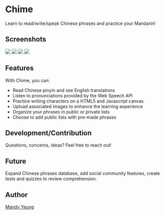 # Chime

Learn to read/write/speak Chinese phrases and practice your Mandarin!

## Screenshots

![](http://imgur.com/dDTCfDE.gif)
![](http://imgur.com/pMHD30T.png)
![](http://imgur.com/cMh3cCe.png)
![](http://imgur.com/Ewr1sZc.png)

## Features

With Chime, you can:

- Read Chinese pinyin and see English translations
- Listen to pronunciations provided by the Web Speech API
- Practice writing characters on a HTML5 and Javascript canvas
- Upload associated images to enhance the learning experience
- Organize your phrases in public or private lists
- Choose to add public lists with pre-made phrases

## Development/Contribution

Questions, concerns, ideas? Feel free to reach out!

## Future

Expand Chinese phrases database, add social community features, create tests and quizzes to review comprehension.

## Author

[Mandy Yeung](https://twitter.com/mandycyeung)
